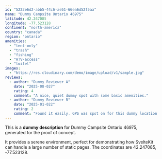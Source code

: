 ```yaml
---
id: "5223e6d2-abb5-44c6-ae51-66ea6d52f5aa"
name: "Dummy Campsite Ontario 46975"
latitude: 42.247085
longitude: -77.523128
continent: "north-america"
country: "canada"
region: "ontario"
amenities:
  - "tent-only"
  - "trash"
  - "fishing"
  - "ATV-access"
  - "toilet"
images:
  - "https://res.cloudinary.com/demo/image/upload/v1/sample.jpg"
reviews:
  - author: "Dummy Reviewer A"
    date: "2025-08-027"
    rating: 4
    comment: "A nice, quiet dummy spot with some basic amenities."
  - author: "Dummy Reviewer B"
    date: "2025-01-022"
    rating: 2
    comment: "Found it easily. GPS was spot on for this dummy location."
---
```


This is a **dummy description** for Dummy Campsite Ontario 46975, generated for the proof of concept.

It provides a serene environment, perfect for demonstrating how SvelteKit can handle a large number of static pages. The coordinates are 42.247085, -77.523128.
